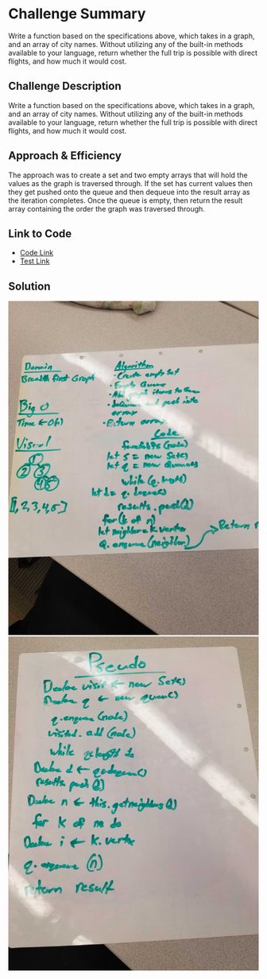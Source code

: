 # Challenge Summary
Write a function based on the specifications above, which takes in a graph, and an array of city names. Without utilizing any of the built-in methods available to your language, return whether the full trip is possible with direct flights, and how much it would cost.

## Challenge Description
Write a function based on the specifications above, which takes in a graph, and an array of city names. Without utilizing any of the built-in methods available to your language, return whether the full trip is possible with direct flights, and how much it would cost.

## Approach & Efficiency
The approach was to create a set and two empty arrays that will hold the values as the graph is traversed through. If the set has current values then they get pushed onto the queue and then dequeue into the result array as the iteration completes. Once the queue is empty, then return the result array containing the order the graph was traversed through.

 ## Link to Code
 * [Code Link](./graph-edge.js)
 * [Test Link](./__tests__/graph-edge.test.js)

## Solution
![whiteBoard](./assets/whiteboardOne.jpg)
![whiteBoard](./assets/whiteboardTwo.jpg)
